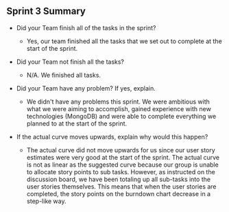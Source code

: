 ﻿## Sprint 3 Summary
* Did your Team finish all of the tasks in the sprint?
	* Yes, our team finished all the tasks that we set out to complete at the start of the sprint.

* Did your Team not finish all the tasks?
	* N/A. We finished all tasks.
* Did your Team have any problem? If yes, explain.
	* We didn't have any problems this sprint. We were ambitious with what we were aiming to accomplish, gained experience with new technologies (MongoDB) and were able to complete everything we planned to at the start of the sprint.
* If the actual curve moves upwards, explain why would this happen?
	* The actual curve did not move upwards for us since our user story estimates were very good at the start of the sprint. The actual curve is not as linear as the suggested curve because our group is unable to allocate story points to sub tasks. However, as instructed on the discussion board, we have been totaling up all sub-tasks into the user stories themselves. This means that when the user stories are completed, the story points on the burndown chart decrease in a step-like way.
